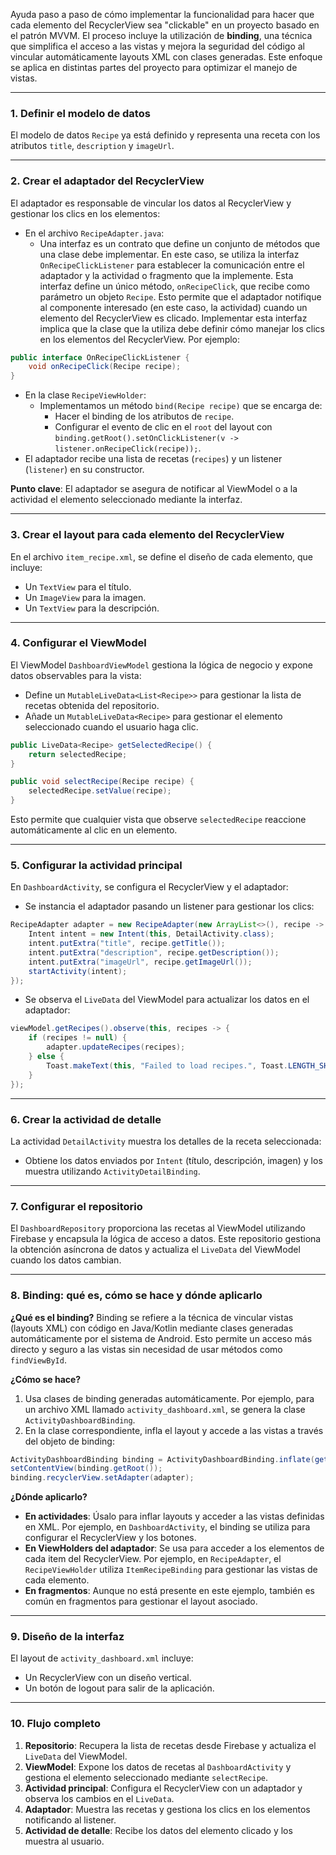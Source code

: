 Ayuda paso a paso de cómo implementar la funcionalidad para hacer que cada elemento del RecyclerView sea "clickable" en un proyecto basado en el patrón MVVM. El proceso incluye la utilización de **binding**, una técnica que simplifica el acceso a las vistas y mejora la seguridad del código al vincular automáticamente layouts XML con clases generadas. Este enfoque se aplica en distintas partes del proyecto para optimizar el manejo de vistas.

---

### **1. Definir el modelo de datos**

El modelo de datos `Recipe` ya está definido y representa una receta con los atributos `title`, `description` y `imageUrl`.

---

### **2. Crear el adaptador del RecyclerView**

El adaptador es responsable de vincular los datos al RecyclerView y gestionar los clics en los elementos:

- En el archivo `RecipeAdapter.java`:
  - Una interfaz es un contrato que define un conjunto de métodos que una clase debe implementar. En este caso, se utiliza la interfaz `OnRecipeClickListener` para establecer la comunicación entre el adaptador y la actividad o fragmento que la implemente. Esta interfaz define un único método, `onRecipeClick`, que recibe como parámetro un objeto `Recipe`. Esto permite que el adaptador notifique al componente interesado (en este caso, la actividad) cuando un elemento del RecyclerView es clicado. Implementar esta interfaz implica que la clase que la utiliza debe definir cómo manejar los clics en los elementos del RecyclerView. Por ejemplo:

```java
public interface OnRecipeClickListener {
    void onRecipeClick(Recipe recipe);
}
```
  - En la clase `RecipeViewHolder`:  
    - Implementamos un método `bind(Recipe recipe)` que se encarga de:
        - Hacer el binding de los atributos de `recipe`.
        - Configurar el evento de clic en el `root` del layout con `binding.getRoot().setOnClickListener(v -> listener.onRecipeClick(recipe));`.
  - El adaptador recibe una lista de recetas (`recipes`) y un listener (`listener`) en su constructor.
    

**Punto clave**: El adaptador se asegura de notificar al ViewModel o a la actividad el elemento seleccionado mediante la interfaz.

---

### **3. Crear el layout para cada elemento del RecyclerView**

En el archivo `item_recipe.xml`, se define el diseño de cada elemento, que incluye:

- Un `TextView` para el título.
- Un `ImageView` para la imagen.
- Un `TextView` para la descripción.

---

### **4. Configurar el ViewModel**

El ViewModel `DashboardViewModel` gestiona la lógica de negocio y expone datos observables para la vista:

- Define un `MutableLiveData<List<Recipe>>` para gestionar la lista de recetas obtenida del repositorio.
- Añade un `MutableLiveData<Recipe>` para gestionar el elemento seleccionado cuando el usuario haga clic.

```java
public LiveData<Recipe> getSelectedRecipe() {
    return selectedRecipe;
}

public void selectRecipe(Recipe recipe) {
    selectedRecipe.setValue(recipe);
}
```

Esto permite que cualquier vista que observe `selectedRecipe` reaccione automáticamente al clic en un elemento.

---

### **5. Configurar la actividad principal**

En `DashboardActivity`, se configura el RecyclerView y el adaptador:

- Se instancia el adaptador pasando un listener para gestionar los clics:

```java
RecipeAdapter adapter = new RecipeAdapter(new ArrayList<>(), recipe -> {
    Intent intent = new Intent(this, DetailActivity.class);
    intent.putExtra("title", recipe.getTitle());
    intent.putExtra("description", recipe.getDescription());
    intent.putExtra("imageUrl", recipe.getImageUrl());
    startActivity(intent);
});
```

- Se observa el `LiveData` del ViewModel para actualizar los datos en el adaptador:

```java
viewModel.getRecipes().observe(this, recipes -> {
    if (recipes != null) {
        adapter.updateRecipes(recipes);
    } else {
        Toast.makeText(this, "Failed to load recipes.", Toast.LENGTH_SHORT).show();
    }
});
```

---

### **6. Crear la actividad de detalle**

La actividad `DetailActivity` muestra los detalles de la receta seleccionada:

- Obtiene los datos enviados por `Intent` (título, descripción, imagen) y los muestra utilizando `ActivityDetailBinding`.

---

### **7. Configurar el repositorio**

El `DashboardRepository` proporciona las recetas al ViewModel utilizando Firebase y encapsula la lógica de acceso a datos. Este repositorio gestiona la obtención asíncrona de datos y actualiza el `LiveData` del ViewModel cuando los datos cambian.

---

### **8. Binding: qué es, cómo se hace y dónde aplicarlo**

**¿Qué es el binding?**
Binding se refiere a la técnica de vincular vistas (layouts XML) con código en Java/Kotlin mediante clases generadas automáticamente por el sistema de Android. Esto permite un acceso más directo y seguro a las vistas sin necesidad de usar métodos como `findViewById`.

**¿Cómo se hace?**

1. Usa clases de binding generadas automáticamente. Por ejemplo, para un archivo XML llamado `activity_dashboard.xml`, se genera la clase `ActivityDashboardBinding`.
1. En la clase correspondiente, infla el layout y accede a las vistas a través del objeto de binding:

```java
ActivityDashboardBinding binding = ActivityDashboardBinding.inflate(getLayoutInflater());
setContentView(binding.getRoot());
binding.recyclerView.setAdapter(adapter);
```

**¿Dónde aplicarlo?**
- **En actividades**: Úsalo para inflar layouts y acceder a las vistas definidas en XML. Por ejemplo, en `DashboardActivity`, el binding se utiliza para configurar el RecyclerView y los botones.
- **En ViewHolders del adaptador**: Se usa para acceder a los elementos de cada item del RecyclerView. Por ejemplo, en `RecipeAdapter`, el `RecipeViewHolder` utiliza `ItemRecipeBinding` para gestionar las vistas de cada elemento.
- **En fragmentos**: Aunque no está presente en este ejemplo, también es común en fragmentos para gestionar el layout asociado.

---

### **9. Diseño de la interfaz**

El layout de `activity_dashboard.xml` incluye:

- Un RecyclerView con un diseño vertical.
- Un botón de logout para salir de la aplicación.

---

### **10. Flujo completo**

1. **Repositorio**: Recupera la lista de recetas desde Firebase y actualiza el `LiveData` del ViewModel.
2. **ViewModel**: Expone los datos de recetas al `DashboardActivity` y gestiona el elemento seleccionado mediante `selectRecipe`.
3. **Actividad principal**: Configura el RecyclerView con un adaptador y observa los cambios en el `LiveData`.
4. **Adaptador**: Muestra las recetas y gestiona los clics en los elementos notificando al listener.
5. **Actividad de detalle**: Recibe los datos del elemento clicado y los muestra al usuario.


